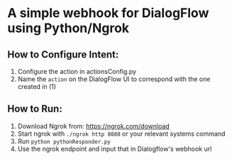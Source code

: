 # A simple webhook for DialogFlow using Python/Ngrok

## How to Configure Intent:
1. Configure the action in actionsConfig.py
2. Name the `action` on the DialogFlow UI to correspond with the one created in (1)

## How to Run:
1.  Download Ngrok from: https://ngrok.com/download
2.  Start ngrok with `./ngrok http 8080` or your relevant systems command
3.  Run `python pythonResponder.py` 
4.  Use the ngrok endpoint and input that in Dialogflow's webhook url

